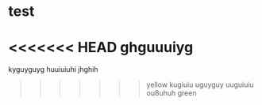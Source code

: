 # test
<<<<<<< HEAD
ghguuuiyg
=======

kyguyguyg
huuiuiuhi
jhghih
>>>>>>> yellow
kugiuiu
uguyguy
uuguiuiu
ou8uhuh
green
